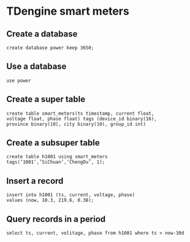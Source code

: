 # TDengine smart meters

## Create a database
```
create database power keep 3650;
```

## Use a database
```
use power
```

## Create a super table
```
create table smart_meters(ts timestamp, current float, 
voltage float, phase float) tags (device_id binary(16), 
province binary(10), city binary(10), group_id int)
```

## Create a subsuper table
```
create table h1001 using smart_meters 
tags(‘1001’,’SiChuan’,’ChengDu’, 1);
```

## Insert a record
```
insert into h1001 (ts, current, voltage, phase) 
values (now, 10.3, 219.6, 0.38);
```
## Query records in a period
```
select ts, current, volitage, phase from h1001 where ts > now-30d
```

